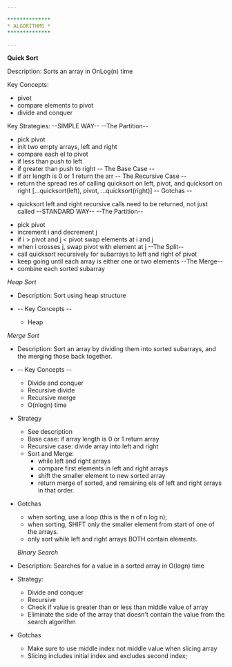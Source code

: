 ```yaml
---

**************
* ALGORITHMS *
**************

---
```


**Quick Sort**

Description: Sorts an array in OnLog(n) time

Key Concepts:

- pivot
- compare elements to pivot
- divide and conquer

Key Strategies:
--SIMPLE WAY--
--The Partition--

- pick pivot
- init two empty arrays, left and right
- compare each el to pivot
- if less than push to left
- if greater than push to right
  -- The Base Case --
- if arr length is 0 or 1 return the arr
  -- The Recursive Case --
- return the spread res of calling quicksort on left, pivot, and quicksort on right [...quicksort(left), pivot, ...quicksort(right)]
  -- Gotchas --

* quicksort left and right recursive calls need to be returned, not just called
  --STANDARD WAY--
  --The Partition--

- pick pivot
- increment i and decrement j
- if i > pivot and j < pivot swap elements at i and j
- when i crosses j, swap pivot with element at j
  --The Split--
- call quicksort recursively for subarrays to left and right of pivot
- keep going until each array is either one or two elements
  --The Merge--
- combine each sorted subarray

_Heap Sort_

- Description: Sort using heap structure

- -- Key Concepts --
  - Heap

_Merge Sort_

- Description: Sort an array by dividing them into sorted subarrays, and the merging those back together.

- -- Key Concepts --

  - Divide and conquer
  - Recursive divide
  - Recursive merge
  - O(nlogn) time

- Strategy

  - See description
  - Base case: if array length is 0 or 1 return array
  - Recursive case: divide array into left and right
  - Sort and Merge:
    - while left and right arrays
    - compare first elements in left and right arrays
    - shift the smaller element to new sorted array
    - return merge of sorted, and remaining els of left and right arrays in that order.

- Gotchas

  - when sorting, use a loop (this is the n of n log n);
  - when sorting, SHIFT only the smaller element from start of one of the arrays.
  - only sort while left and right arrays BOTH contain elements.

  _Binary Search_

- Description: Searches for a value in a sorted array in O(logn) time

- Strategy:

  - Divide and conquer
  - Recursive
  - Check if value is greater than or less than middle value of array
  - Eliminate the side of the array that doesn't contain the value from the search algorithm

- Gotchas
  - Make sure to use middle index not middle value when slicing array
  - Slicing includes initial index and excludes second index;
